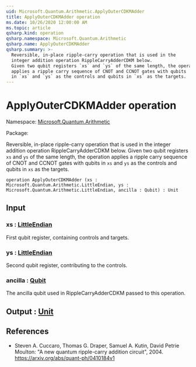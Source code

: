 ```yaml
---
uid: Microsoft.Quantum.Arithmetic.ApplyOuterCDKMAdder
title: ApplyOuterCDKMAdder operation
ms.date: 10/26/2020 12:00:00 AM
ms.topic: article
qsharp.kind: operation
qsharp.namespace: Microsoft.Quantum.Arithmetic
qsharp.name: ApplyOuterCDKMAdder
qsharp.summary: >-
  Reversible, in-place ripple-carry operation that is used in the
  integer addition operation RippleCarryAdderCDKM below.
  Given two qubit registers `xs` and `ys` of the same length, the operation
  applies a ripple carry sequence of CNOT and CCNOT gates with qubits
  in `xs` and `ys` as the controls and qubits in `xs` as the targets.
---
```


# ApplyOuterCDKMAdder operation

Namespace: [Microsoft.Quantum.Arithmetic](xref:Microsoft.Quantum.Arithmetic)

Package: [](https://nuget.org/packages/)


Reversible, in-place ripple-carry operation that is used in theinteger addition operation RippleCarryAdderCDKM below.Given two qubit registers `xs` and `ys` of the same length, the operationapplies a ripple carry sequence of CNOT and CCNOT gates with qubitsin `xs` and `ys` as the controls and qubits in `xs` as the targets.

```qsharp
operation ApplyOuterCDKMAdder (xs : Microsoft.Quantum.Arithmetic.LittleEndian, ys : Microsoft.Quantum.Arithmetic.LittleEndian, ancilla : Qubit) : Unit
```


## Input

### xs : [LittleEndian](xref:Microsoft.Quantum.Arithmetic.LittleEndian)

First qubit register, containing controls and targets.


### ys : [LittleEndian](xref:Microsoft.Quantum.Arithmetic.LittleEndian)

Second qubit register, contributing to the controls.


### ancilla : [Qubit](xref:microsoft.quantum.lang-ref.qubit)

The ancilla qubit used in RippleCarryAdderCDKM passed to this operation.



## Output : [Unit](xref:microsoft.quantum.lang-ref.unit)



## References

- Steven A. Cuccaro, Thomas G. Draper, Samuel A. Kutin, David  Petrie Moulton: "A new quantum ripple-carry addition circuit", 2004.  https://arxiv.org/abs/quant-ph/0410184v1